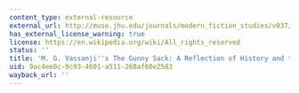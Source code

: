 ```yaml
---
content_type: external-resource
external_url: http://muse.jhu.edu/journals/modern_fiction_studies/v037/37.3.sarvan.html
has_external_license_warning: true
license: https://en.wikipedia.org/wiki/All_rights_reserved
status: ''
title: 'M. G. Vassanji''s The Gunny Sack: A Reflection of History and the Novel'
uid: 9ac4ee0c-9c93-4601-a511-268af60e2583
wayback_url: ''
---
```

